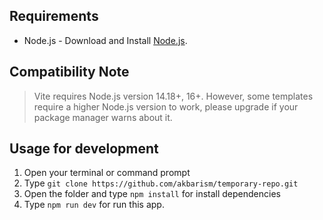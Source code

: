 ## Requirements

- Node.js - Download and Install [Node.js](https://nodejs.org/en/).

## Compatibility Note

> Vite requires Node.js version 14.18+, 16+. However, some templates require a higher Node.js version to work, please upgrade if your package manager warns about it.


## Usage for development

1. Open your terminal or command prompt
2. Type `git clone https://github.com/akbarism/temporary-repo.git`
3. Open the folder and type `npm install` for install dependencies
4. Type `npm run dev` for run this app.
